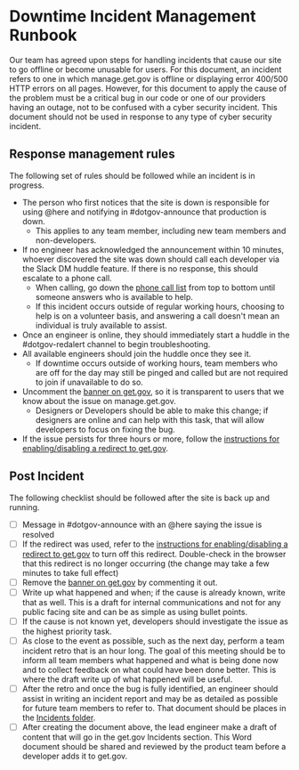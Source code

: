 # Downtime Incident Management Runbook

 Our team has agreed upon steps for handling incidents that cause our site to go offline or become unusable for users. For this document, an incident refers to one in which manage.get.gov is offline or displaying error 400/500 HTTP errors on all pages. However, for this document to apply the cause of the problem must be a critical bug in our code or one of our providers having an outage, not to be confused with a cyber security incident. This document should not be used in response to any type of cyber security incident.

## Response management rules

The following set of rules should be followed while an incident is in progress.

- The person who first notices that the site is down is responsible for using @here and notifying in #dotgov-announce that production is down.
  - This applies to any team member, including new team members and non-developers.
- If no engineer has acknowledged the announcement within 10 minutes, whoever discovered the site was down should call each developer via the Slack DM huddle feature. If there is no response, this should escalate to a phone call.
  - When calling, go down the [phone call list](https://docs.google.com/document/d/1k4r-1MNCfW8EXSXa-tqJQzOvJxQv0ARvHnOjjAH0LII/edit) from top to bottom until someone answers who is available to help.
  - If this incident occurs outside of regular working hours, choosing to help is on a volunteer basis, and answering a call doesn't mean an individual is truly available to assist.
- Once an engineer is online, they should immediately start a huddle in the #dotgov-redalert channel to begin troubleshooting.
- All available engineers should join the huddle once they see it.
  - If downtime occurs outside of working hours, team members who are off for the day may still be pinged and called but are not required to join if unavailable to do so.
- Uncomment the [banner on get.gov](https://github.com/cisagov/get.gov/blob/0365d3d34b041cc9353497b2b5f81b6ab7fe75a9/_includes/header.html#L9), so it is transparent to users that we know about the issue on manage.get.gov.
  - Designers or Developers should be able to make this change; if designers are online and can help with this task, that will allow developers to focus on fixing the bug.
- If the issue persists for three hours or more, follow the [instructions for enabling/disabling a redirect to get.gov](https://docs.google.com/document/d/1PiWXpjBzbiKsSYqEo9Rkl72HMytMp7zTte9CI-vvwYw/edit).

## Post Incident

The following checklist should be followed after the site is back up and running.

- [ ] Message in #dotgov-announce with an @here saying the issue is resolved
- [ ] If the redirect was used, refer to the [instructions for enabling/disabling a redirect to get.gov](https://docs.google.com/document/d/1PiWXpjBzbiKsSYqEo9Rkl72HMytMp7zTte9CI-vvwYw/edit) to turn off this redirect. Double-check in the browser that this redirect is no longer occurring (the change may take a few minutes to take full effect)
- [ ] Remove the [banner on get.gov](https://github.com/cisagov/get.gov/blob/0365d3d34b041cc9353497b2b5f81b6ab7fe75a9/_includes/header.html#L9) by commenting it out.
- [ ] Write up what happened and when; if the cause is already known, write that as well. This is a draft for internal communications and not for any public facing site and can be as simple as using bullet points.
- [ ] If the cause is not known yet, developers should investigate the issue as the highest priority task.
- [ ] As close to the event as possible, such as the next day, perform a team incident retro that is an hour long. The goal of this meeting should be to inform all team members what happened and what is being done now and to collect feedback on what could have been done better. This is where the draft write up of what happened will be useful.
- [ ] After the retro and once the bug is fully identified, an engineer should assist in writing an incident report and may be as detailed as possible for future team members to refer to. That document should be places in the [Incidents folder](https://drive.google.com/drive/folders/1LPVICVpI4Xb5KGdrNkSwhX2OAJ6hYTyu).
- [ ] After creating the document above, the lead engineer make a draft of content that will go in the get.gov Incidents section. This Word document should be shared and reviewed by the product team before a developer adds it to get.gov.
